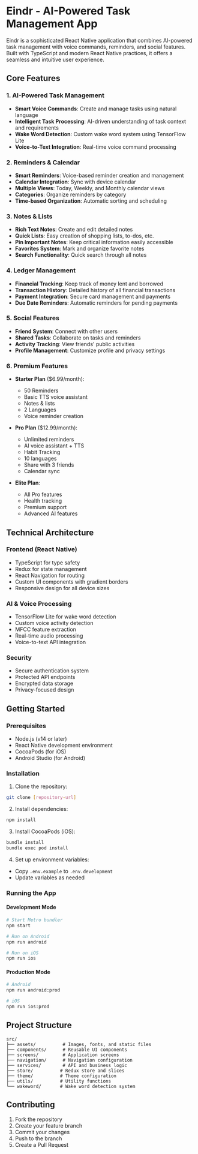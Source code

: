 # Eindr - AI-Powered Task Management App

Eindr is a sophisticated React Native application that combines AI-powered task management with voice commands, reminders, and social features. Built with TypeScript and modern React Native practices, it offers a seamless and intuitive user experience.

## Core Features

### 1. AI-Powered Task Management

- **Smart Voice Commands**: Create and manage tasks using natural language
- **Intelligent Task Processing**: AI-driven understanding of task context and requirements
- **Wake Word Detection**: Custom wake word system using TensorFlow Lite
- **Voice-to-Text Integration**: Real-time voice command processing

### 2. Reminders & Calendar

- **Smart Reminders**: Voice-based reminder creation and management
- **Calendar Integration**: Sync with device calendar
- **Multiple Views**: Today, Weekly, and Monthly calendar views
- **Categories**: Organize reminders by category
- **Time-based Organization**: Automatic sorting and scheduling

### 3. Notes & Lists

- **Rich Text Notes**: Create and edit detailed notes
- **Quick Lists**: Easy creation of shopping lists, to-dos, etc.
- **Pin Important Notes**: Keep critical information easily accessible
- **Favorites System**: Mark and organize favorite notes
- **Search Functionality**: Quick search through all notes

### 4. Ledger Management

- **Financial Tracking**: Keep track of money lent and borrowed
- **Transaction History**: Detailed history of all financial transactions
- **Payment Integration**: Secure card management and payments
- **Due Date Reminders**: Automatic reminders for pending payments

### 5. Social Features

- **Friend System**: Connect with other users
- **Shared Tasks**: Collaborate on tasks and reminders
- **Activity Tracking**: View friends' public activities
- **Profile Management**: Customize profile and privacy settings

### 6. Premium Features

- **Starter Plan** ($6.99/month):

  - 50 Reminders
  - Basic TTS voice assistant
  - Notes & lists
  - 2 Languages
  - Voice reminder creation

- **Pro Plan** ($12.99/month):

  - Unlimited reminders
  - AI voice assistant + TTS
  - Habit Tracking
  - 10 languages
  - Share with 3 friends
  - Calendar sync

- **Elite Plan**:
  - All Pro features
  - Health tracking
  - Premium support
  - Advanced AI features

## Technical Architecture

### Frontend (React Native)

- TypeScript for type safety
- Redux for state management
- React Navigation for routing
- Custom UI components with gradient borders
- Responsive design for all device sizes

### AI & Voice Processing

- TensorFlow Lite for wake word detection
- Custom voice activity detection
- MFCC feature extraction
- Real-time audio processing
- Voice-to-text API integration

### Security

- Secure authentication system
- Protected API endpoints
- Encrypted data storage
- Privacy-focused design

## Getting Started

### Prerequisites

- Node.js (v14 or later)
- React Native development environment
- CocoaPods (for iOS)
- Android Studio (for Android)

### Installation

1. Clone the repository:

```sh
git clone [repository-url]
```

2. Install dependencies:

```sh
npm install
```

3. Install CocoaPods (iOS):

```sh
bundle install
bundle exec pod install
```

4. Set up environment variables:

- Copy `.env.example` to `.env.development`
- Update variables as needed

### Running the App

#### Development Mode

```sh
# Start Metro bundler
npm start

# Run on Android
npm run android

# Run on iOS
npm run ios
```

#### Production Mode

```sh
# Android
npm run android:prod

# iOS
npm run ios:prod
```

## Project Structure

```
src/
├── assets/          # Images, fonts, and static files
├── components/      # Reusable UI components
├── screens/         # Application screens
├── navigation/      # Navigation configuration
├── services/        # API and business logic
├── store/          # Redux store and slices
├── theme/          # Theme configuration
├── utils/          # Utility functions
└── wakeword/       # Wake word detection system
```

## Contributing

1. Fork the repository
2. Create your feature branch
3. Commit your changes
4. Push to the branch
5. Create a Pull Request

